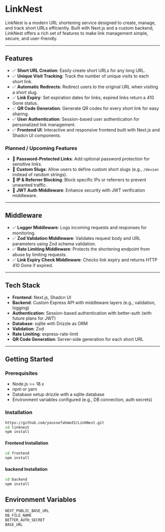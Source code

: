 # LinkNest

LinkNest is a modern URL shortening service designed to create, manage, and track short URLs efficiently. Built with Next.js and a custom backend, LinkNest offers a rich set of features to make link management simple, secure, and user-friendly.

---

## Features

- ✅ **Short URL Creation**: Easily create short URLs for any long URL.
- ✅ **Unique Visit Tracking**: Track the number of unique visits to each short link.
- ✅ **Automatic Redirects**: Redirect users to the original URL when visiting a short slug.
- ✅ **Link Expiry**: Set expiration dates for links; expired links return a 410 Gone status.
- ✅ **QR Code Generation**: Generate QR codes for every short link for easy sharing.
- ✅ **User Authentication**: Session-based user authentication for personalized link management.
- ✅ **Frontend UI**: Interactive and responsive frontend built with Next.js and Shadcn UI components.

### Planned / Upcoming Features

- 🔲 **Password-Protected Links**: Add optional password protection for sensitive links.
- 🔲 **Custom Slugs**: Allow users to define custom short slugs (e.g., `/devien` instead of random strings).
- 🔲 **IP & Referrer Blocking**: Block specific IPs or referrers to prevent unwanted traffic.
- 🔲 **JWT Auth Middleware**: Enhance security with JWT verification middleware.

---

## Middleware

- ✅ **Logger Middleware**: Logs incoming requests and responses for monitoring.
- ✅ **Zod Validation Middleware**: Validates request body and URL parameters using Zod schema validation.
- ✅ **Rate Limiting Middleware**: Protects the shortening endpoint from abuse by limiting requests.
- ✅ **Link Expiry Check Middleware**: Checks link expiry and returns HTTP 410 Gone if expired.

---

## Tech Stack

- **Frontend**: Next.js, Shadcn UI
- **Backend**: Custom Express API with middleware layers (e.g., validation, logging)
- **Authentication**: Session-based authentication with better-auth (with future plans for JWT)
- **Database**: sqlite with Drizzle as ORM
- **Validation**: Zod
- **Rate Limiting**: express-rate-limit
- **QR Code Generation**: Server-side generation for each short URL

---

## Getting Started

### Prerequisites

- Node.js >= 18.x
- npm or yarn
- Database setup drizzle with a sqlite database
- Environment variables configured (e.g., DB connection, auth secrets)

### Installation

```bash
https://github.com/youssefahmed3/LinkNest.git
cd linknest
npm install
```
#### Frontend Installation 
```bash
cd frontend
npm install
```
#### backend Installation 
```bash
cd backend
npm install
```
## Environment Variables
```bash
NEXT_PUBLIC_BASE_URL
DB_FILE_NAME
BETTER_AUTH_SECRET
BASE_URL
```



